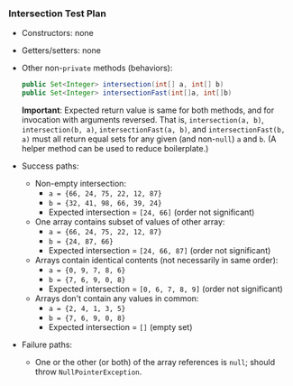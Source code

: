 ### Intersection Test Plan

* Constructors: none
* Getters/setters: none
* Other non-`private` methods (behaviors):

    ```java
    public Set<Integer> intersection(int[] a, int[] b)
    public Set<Integer> intersectionFast(int[]a, int[]b)
    ```

    **Important**: Expected return value is same for both methods, and for invocation with arguments reversed. That is, `intersection(a, b)`, `intersection(b, a)`, `intersectionFast(a, b)`, and `intersectionFast(b, a)` must all return equal sets for any given (and non-`null`) `a` and `b`. (A helper method can be used to reduce boilerplate.)

* Success paths:
    * Non-empty intersection: 
        * `a = {66, 24, 75, 22, 12, 87}`
        * `b = {32, 41, 98, 66, 39, 24}`
        * Expected intersection = `[24, 66]` (order not significant)
    * One array contains subset of values of other array:
        * `a = {66, 24, 75, 22, 12, 87}`
        * `b = {24, 87, 66}`
        * Expected intersection = `[24, 66, 87]` (order not significant)
    * Arrays contain identical contents (not necessarily in same order):
        * `a = {0, 9, 7, 8, 6}`
        * `b = {7, 6, 9, 0, 8}`
        * Expected intersection = `[0, 6, 7, 8, 9]` (order not significant)
    * Arrays don't contain any values in common:
        * `a = {2, 4, 1, 3, 5}`
        * `b = {7, 6, 9, 0, 8}`
        * Expected intersection = `[]` (empty set)
  
* Failure paths:
    * One or the other (or both) of the array references is `null`; should throw `NullPointerException`.
